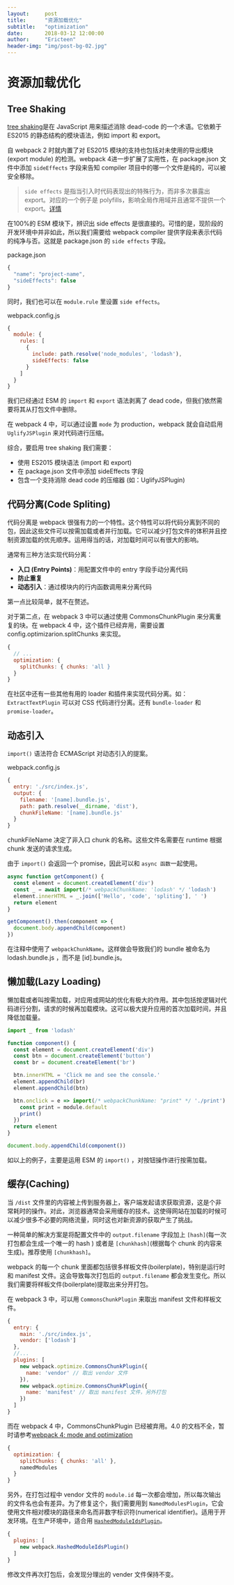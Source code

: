 ```yaml
---
layout:     post
title:      "资源加载优化"
subtitle:   "optimization"
date:       2018-03-12 12:00:00
author:     "Ericteen"
header-img: "img/post-bg-02.jpg"
---
```

# 资源加载优化

## Tree Shaking

[tree shaking](https://webpack.js.org/guides/tree-shaking/)是在 JavaScript 用来描述消除 dead-code 的一个术语。它依赖于 ES2015 的静态结构的模块语法，例如 import 和 export。

自 webpack 2 时就内置了对 ES2015 模块的支持也包括对未使用的导出模块 (export module) 的检测。webpack 4进一步扩展了实用性，在 package.json 文件中添加 `sideEffects` 字段来告知 compiler 项目中的哪一个文件是纯的，可以被安全移除。

> `side effects` 是指当引入时代码表现出的特殊行为，而非多次暴露出 export。对应的一个例子是 polyfills，影响全局作用域并且通常不提供一个 export。[详情](https://github.com/webpack/webpack/tree/master/examples/side-effects)

在100%的 ESM 模块下，辨识出 side effects 是很直接的。可惜的是，现阶段的开发环境中并非如此，所以我们需要给 webpack compiler 提供字段来表示代码的纯净与否。这就是 package.json 的 `side effects` 字段。

package.json

```javascript
{
  "name": "project-name",
  "sideEffects": false
}
```

同时，我们也可以在 `module.rule` 里设置 `side effects`。

webpack.config.js

```javascript
{
  module: {
    rules: [
      {
        include: path.resolve('node_modules', 'lodash'),
        sideEffects: false
      }
    ]
  }
}
```

我们已经通过 ESM 的 `import` 和 `export` 语法剥离了 dead code，但我们依然需要将其从打包文件中删除。

在 webpack 4 中，可以通过设置 `mode` 为 production，webpack 就会自动启用 `UglifyJSPlugin` 来对代码进行压缩。

综合，要启用 tree shaking 我们需要：

- 使用 ES2015 模块语法 (import 和 export)
- 在 package.json 文件中添加 sideEffects 字段
- 包含一个支持消除 dead code 的压缩器 (如：UglifyJSPlugin)

## 代码分离(Code Spliting)

代码分离是 webpack 很强有力的一个特性。这个特性可以将代码分离到不同的包，因此这些文件可以按需加载或者并行加载。它可以减少打包文件的体积并且控制资源加载的优先顺序。运用得当的话，对加载时间可以有很大的影响。

通常有三种方法实现代码分离：

- **入口 (Entry Points)**：用配置文件中的 entry 字段手动分离代码
- **防止重复**
- **动态引入**：通过模块内的行内函数调用来分离代码

第一点比较简单，就不在赘述。

对于第二点，在 webpack 3 中可以通过使用 CommonsChunkPlugin 来分离重复的块。在 webpack 4 中，这个插件已经弃用，需要设置 config.optimizarion.splitChunks 来实现。

```javascript
{
  // ...
  optimization: {
    splitChunks: { chunks: 'all }
  }
}
```

在社区中还有一些其他有用的 loader 和插件来实现代码分离。如：`ExtractTextPlugin` 可以对 CSS 代码进行分离。还有 `bundle-loader` 和 `promise-loader`。

## 动态引入

`import()` 语法符合 ECMAScript 对动态引入的提案。

webpack.config.js

```javascript
{
  entry: './src/index.js',
  output: {
    filename: '[name].bundle.js',
    path: path.resolve(__dirname, 'dist'),
    chunkFileName: '[name].bundle.js'
  }
}
```

chunkFileName 决定了非入口 chunk 的名称。这些文件名需要在 runtime 根据 chunk 发送的请求生成。

由于 `import()` 会返回一个 promise，因此可以和 `async 函数`一起使用。

```javascript
async function getComponent() {
  const element = document.createElement('div')
  const _ = await import(/* webpackChunkName: 'lodash' */ 'lodash')
  element.innerHTML = _.join(['Hello', 'code', 'spliting'], ' ')
  return element
}

getComponent().then(component => {
  document.body.appendChild(component)
})
```

在注释中使用了 `webpackChunkName`。这样做会导致我们的 bundle 被命名为 lodash.bundle.js ，而不是 [id].bundle.js。

## 懒加载(Lazy Loading)

懒加载或者叫按需加载，对应用或网站的优化有极大的作用。其中包括按逻辑对代码进行分割，请求的时候再加载模块。这可以极大提升应用的首次加载时间，并且降低加载量。

```javascript
import _ from 'lodash'

function component() {
  const element = document.createElement('div')
  const btn = document.createElement('button')
  const br = document.createElement('br')

  btn.innerHTML = 'Click me and see the console.'
  element.appendChild(br)
  element.appendChild(btn)

  btn.onclick = e => import(/* webpackChunkName: "print" */ './print').then(module => {
    const print = module.default
    print()
  })
  return element
}

document.body.appendChild(component())
```

如以上的例子，主要是运用 ESM 的 `import()` ，对按钮操作进行按需加载。

## 缓存(Caching)

当 `/dist` 文件里的内容被上传到服务器上，客户端发起请求获取资源，这是个非常耗时的操作。对此，浏览器通常会采用缓存的技术。这使得网站在加载的时候可以减少很多不必要的网络流量，同时这也对新资源的获取产生了挑战。

一种简单的解决方案是将配置文件中的 `output.filename` 字段加上 `[hash]`(每一次打包都会生成一个唯一的 hash ) 或者是 `[chunkhash]`(根据每个 chunk 的内容来生成)。推荐使用 `[chunkhash]`。

webpack 的每一个 chunk 里面都包括很多样板文件(boilerplate)，特别是运行时和 manifest 文件。这会导致每次打包后的 `output.filename` 都会发生变化。所以我们需要将样板文件(boilerplate)提取出来分开打包。

在 webpack 3 中，可以用 `CommonsChunkPlugin` 来取出 manifest 文件和样板文件。

```javascript
{
  entry: {
    main: './src/index.js',
    vendor: ['lodash']
  },
  //...
  plugins: [
    new webpack.optimize.CommonsChunkPlugin({
      name: 'vendor' // 取出 vendor 文件
    }),
    new webpack.optimize.CommonsChunkPlugin({
      name: 'manifest' // 取出 manifest 文件，另外打包
    })
  ]
}
```

而在 webpack 4 中，CommonsChunkPlugin 已经被弃用。4.0 的文档不全，暂时请参考[webpack 4: mode and optimization](https://medium.com/webpack/webpack-4-mode-and-optimization-5423a6bc597a)

```javascript
{
  optimization: {
    splitChunks: { chunks: 'all' },
    namedModules
  }
}
```

另外，在打包过程中 vendor 文件的 `module.id` 每一次都会增加，所以每次输出的文件名也会有差异。为了修复这个，我们需要用到 `NamedModulesPlugin`，它会使用文件相对模块的路径来命名而非数字标识符(numerical identifier)。适用于开发环境。在生产环境中，适合用 [`HashedModuleIdsPlugin`](https://webpack.js.org/plugins/hashed-module-ids-plugin/)。

```javascript
{
  plugins: [
    new webpack.HashedModuleIdsPlugin()
  ]
}
```

修改文件再次打包后，会发现分理出的 vender 文件保持不变。